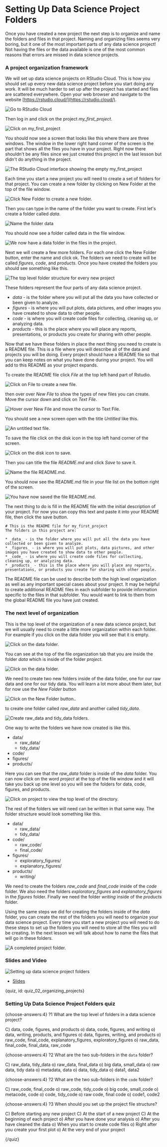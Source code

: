 # Setting Up Data Science Project Folders

Once you have created a new project the next step is to organize and name the folders and files in that project. Naming and organizing files seems very boring, but it one of the most important parts of any data science project! Not having the files or the data available is one of the most common reasons that errors are missed in data science projects.


### A project organization framework

We will set up data science projects on RStudio Cloud. This is how you should set up every new data science project before you start doing any work. It will be much harder to set up after the project has started and files are scattered everywhere.  Open your web browser and navigate to the website [https://rstudio.cloud/](https://rstudio.cloud/).


![Go to RStudio Cloud](https://docs.google.com/presentation/d/1jNeIkKjyVenNF5AEqNpspnLuKXSiXbg-I6VC_uy-b70/export/png?id=1jNeIkKjyVenNF5AEqNpspnLuKXSiXbg-I6VC_uy-b70&pageid=g313ecd4576_0_79)


Then log in and click on the project *my_first_project*.


![Click on my_first_project](https://docs.google.com/presentation/d/1jNeIkKjyVenNF5AEqNpspnLuKXSiXbg-I6VC_uy-b70/export/png?id=1jNeIkKjyVenNF5AEqNpspnLuKXSiXbg-I6VC_uy-b70&pageid=g313ecd4576_0_2)



You should now see a screen that looks like this where there are three windows. The window in the lower right hand corner of the screen is the part that shows all the files you have in your project. Right now there shouldn't be any files since we just created this project in the last lesson but didn't do anything in the project.


![The RStudio Cloud interface showing the empty my_first_project](https://docs.google.com/presentation/d/1jNeIkKjyVenNF5AEqNpspnLuKXSiXbg-I6VC_uy-b70/export/png?id=1jNeIkKjyVenNF5AEqNpspnLuKXSiXbg-I6VC_uy-b70&pageid=g313ecd4576_0_155)



Each time you start a new project you will need to create a set of folders for that project. You can create a new folder by clicking on New Folder at the top of the file window.


![Click New Folder to create a new folder.](https://docs.google.com/presentation/d/1jNeIkKjyVenNF5AEqNpspnLuKXSiXbg-I6VC_uy-b70/export/png?id=1jNeIkKjyVenNF5AEqNpspnLuKXSiXbg-I6VC_uy-b70&pageid=g313ecd4576_0_161)


Then you can type in the name of the folder you want to create. First let's create a folder called _data_.


![Name the folder data](https://docs.google.com/presentation/d/1jNeIkKjyVenNF5AEqNpspnLuKXSiXbg-I6VC_uy-b70/export/png?id=1jNeIkKjyVenNF5AEqNpspnLuKXSiXbg-I6VC_uy-b70&pageid=g313ecd4576_0_168)


You should now see a folder called data in the file window.



![We now have a data folder in the files in the project.](https://docs.google.com/presentation/d/1jNeIkKjyVenNF5AEqNpspnLuKXSiXbg-I6VC_uy-b70/export/png?id=1jNeIkKjyVenNF5AEqNpspnLuKXSiXbg-I6VC_uy-b70&pageid=g313ecd4576_0_173)

Next we will create a few more folders. For each one click the New Folder button, enter the name and click ok. The folders we need to create will be called *figures*, *code*, and *products*. Once you have created the folders you should see something like this.


![The top level folder structure for every new project](https://docs.google.com/presentation/d/1jNeIkKjyVenNF5AEqNpspnLuKXSiXbg-I6VC_uy-b70/export/png?id=1jNeIkKjyVenNF5AEqNpspnLuKXSiXbg-I6VC_uy-b70&pageid=g313ecd4576_0_184)


These folders represent the four parts of any data science project.

* _data_ - is the folder where you will put all the data you have collected or been given to analyze.
* _figures_ - is where you will put plots, data pictures, and other images you have created to show data to other people.
* _code_ - is where you will create code files for collecting, cleaning up, or analyzing data.
* _products_ - this is the place where you will place any reports, presentations, or products you create for sharing with other people.

Now that we have these folders in place the next thing you need to create is a README file. This is a file where you will describe all of the data and projects you will be doing. Every project should have a README file so that you can keep notes on what you have done during your project. You will add to this README as your project expands.

To create the README file click _File_ at the top left hand part of Rstudio.


![Click on File to create a new file.](https://docs.google.com/presentation/d/1jNeIkKjyVenNF5AEqNpspnLuKXSiXbg-I6VC_uy-b70/export/png?id=1jNeIkKjyVenNF5AEqNpspnLuKXSiXbg-I6VC_uy-b70&pageid=g313ecd4576_0_190)

then over over _New File_ to show the types of new files you can create. Move the cursor down and click on _Text File_.


![Hover over New File and move the cursor to Text File.](https://docs.google.com/presentation/d/1jNeIkKjyVenNF5AEqNpspnLuKXSiXbg-I6VC_uy-b70/export/png?id=1jNeIkKjyVenNF5AEqNpspnLuKXSiXbg-I6VC_uy-b70&pageid=g313ecd4576_0_190)


You should see a new screen open with the title _Untitled_ like this.


![An untitled text file.](https://docs.google.com/presentation/d/1jNeIkKjyVenNF5AEqNpspnLuKXSiXbg-I6VC_uy-b70/export/png?id=1jNeIkKjyVenNF5AEqNpspnLuKXSiXbg-I6VC_uy-b70&pageid=g313ecd4576_0_202)



To save the file click on the disk icon in the top left hand corner of the screen.


![Click on the disk icon to save. ](https://docs.google.com/presentation/d/1jNeIkKjyVenNF5AEqNpspnLuKXSiXbg-I6VC_uy-b70/export/png?id=1jNeIkKjyVenNF5AEqNpspnLuKXSiXbg-I6VC_uy-b70&pageid=g313ecd4576_0_208)

Then you can title the file _README.md_ and click _Save_ to save it.

![Name the file README.md. ](https://docs.google.com/presentation/d/1jNeIkKjyVenNF5AEqNpspnLuKXSiXbg-I6VC_uy-b70/export/png?id=1jNeIkKjyVenNF5AEqNpspnLuKXSiXbg-I6VC_uy-b70&pageid=g313ecd4576_0_214)


You should now see the README.md file in your file list on the bottom right of the screen.


![You have now saved the file README.md. ](https://docs.google.com/presentation/d/1jNeIkKjyVenNF5AEqNpspnLuKXSiXbg-I6VC_uy-b70/export/png?id=1jNeIkKjyVenNF5AEqNpspnLuKXSiXbg-I6VC_uy-b70&pageid=g313ecd4576_0_219)


The next thing to do is fill in the README file with the initial description of your project. For now you can copy this text and paste it into your README file, then click the save button.  

```text
# This is the README file for my_first_project
The folders in this project are:

* _data_ - is the folder where you will put all the data you have collected or been given to analyze.
* _figures_ - is where you will put plots, data pictures, and other images you have created to show data to other people.
* _code_ - is where you will create code files for collecting, cleaning up, or analyzing data.
* _products_ - this is the place where you will place any reports, presentations, or products you create for sharing with other people.
```

The README file can be used to describe both the high level organization as well as any important special cases about your project. It may be helpful to create additional README files in each subfolder to provide information specific to the files in that subfolder. You would want to link to them from the global README file you have just created.


### The next level of organization

This is the top level of the organization of a new data science project, but we will usually need to create a little more organization within each folder. For example if you click on the data folder you will see that it is empty.


![Click on the data folder. ](https://docs.google.com/presentation/d/1jNeIkKjyVenNF5AEqNpspnLuKXSiXbg-I6VC_uy-b70/export/png?id=1jNeIkKjyVenNF5AEqNpspnLuKXSiXbg-I6VC_uy-b70&pageid=g313ecd4576_0_224)


You can see at the top of the file organization tab that you are inside the folder *data* which is inside of the folder *project*.


![Click on the data folder. ](https://docs.google.com/presentation/d/1jNeIkKjyVenNF5AEqNpspnLuKXSiXbg-I6VC_uy-b70/export/png?id=1jNeIkKjyVenNF5AEqNpspnLuKXSiXbg-I6VC_uy-b70&pageid=g313fb888ea_0_1)


We need to create two new folders inside of the data folder, one for our raw data and one for our tidy data. You will learn a lot more about them later, but for now use the *New Folder* button


![Click on the New Folder button.. ](https://docs.google.com/presentation/d/1jNeIkKjyVenNF5AEqNpspnLuKXSiXbg-I6VC_uy-b70/export/png?id=1jNeIkKjyVenNF5AEqNpspnLuKXSiXbg-I6VC_uy-b70&pageid=g313fb888ea_0_14)


to create one folder called *raw_data* and another called *tidy_data*.


![Create raw_data and tidy_data folders. ](https://docs.google.com/presentation/d/1jNeIkKjyVenNF5AEqNpspnLuKXSiXbg-I6VC_uy-b70/export/png?id=1jNeIkKjyVenNF5AEqNpspnLuKXSiXbg-I6VC_uy-b70&pageid=g313fb888ea_0_8)


One way to write the folders we have now created is like this.

* data/
  * raw_data/
  * tidy_data/
* code/
* figures/
* products/

Here you can see that the *raw_data* folder is inside of the *data* folder. You can now click on the word *project* at the top of the file window and it will take you back up one level so you will see the folders for data, code, figures, and products.


![Click on project to view the top level of the directory. ](https://docs.google.com/presentation/d/1jNeIkKjyVenNF5AEqNpspnLuKXSiXbg-I6VC_uy-b70/export/png?id=1jNeIkKjyVenNF5AEqNpspnLuKXSiXbg-I6VC_uy-b70&pageid=g313fb888ea_0_20)



The rest of the folders we will need can be written in that same way. The folder structure would look something like this.

* data/
  * raw_data/
  * tidy_data/
* code/
  * raw_code/
  * final_code/
* figures/
  * exploratory_figures/
  * explanatory_figures/
* products/
  * writing/

We need to create the folders *raw_code* and *final_code* inside of the *code* folder. We also need the folders *exploratory_figures* and *explanatory_figures* in the *figures* folder. Finally we need the folder *writing* inside of the *products* folder.

Using the same steps we did for creating the folders inside of the *data* folder, you can create the rest of the folders you will need to organize your data science project. Every time you start a new project you will need to do these steps to set up the folders you will need to store all the files you will be creating. In the next lesson we will talk about how to name the files that will go in these folders.


![A completed project folder. ](https://docs.google.com/presentation/d/1jNeIkKjyVenNF5AEqNpspnLuKXSiXbg-I6VC_uy-b70/export/png?id=1jNeIkKjyVenNF5AEqNpspnLuKXSiXbg-I6VC_uy-b70&pageid=g313fb888ea_0_31)


### Slides and Video

![Setting up data science project folders](https://youtu.be/cELGFJ1n3Vk)

* [Slides](https://docs.google.com/presentation/d/1jNeIkKjyVenNF5AEqNpspnLuKXSiXbg-I6VC_uy-b70/edit?usp=sharing)



{quiz, id: quiz_02_organizing_projects}

### Setting Up Data Science Project Folders quiz

{choose-answers:4}
?1 What are the top level of folders in a data science project?

C) data, code, figures, and products
o) data, code, figures, and writing
o) data, writing, products, and figures
o) data, figures, writing, and products
o) raw_code, final_code, explanatory_figures, exploratory_figures
o) raw_data, final_code, final_data, raw_code

{choose-answers:4}
?2 What are the two sub-folders in the `data` folder?

C) raw_data, tidy_data
o) raw_data, final_data
o) big data, small_data
o) raw data, tidy data
o) metadata, data
o) data, tidy_data
o) data1, data2

{choose-answers:4}
?2 What are the two sub-folders in the `code` folder?

C) raw_code, final_code
o) raw_code, tidy_code
o) big code, small_code
o) metacode, code
o) code, tidy_code
o) raw code, final code
o) code1, code2

{choose-answers:4}
?3 When should you set up the project file structure?

C) Before starting any new project
C) At the start of a new project
C) At the beginning of each project
o) After you have done your analysis
o) After you have cleaned the data
o) When you start to create code files
o) Right after you create your first plot
o) At the very end of your project

{/quiz}
